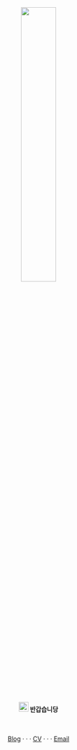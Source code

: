 <div align="center">
<img src="https://github.com/user-attachments/assets/fa6d699f-837a-4d98-b6e2-1b9124b9cb66" width="40%" />

<h4>
<img src="https://raw.githubusercontent.com/MartinHeinz/MartinHeinz/master/wave.gif" width="22px" />
<strong>
반갑습니당
</strong>
</h4>

<br/>

[Blog](https://poodlepoodle.me/) · · · [CV](https://read.cv/poodlepoodle) · · · [Email](mailto:chammal97@naver.com)

</div>
